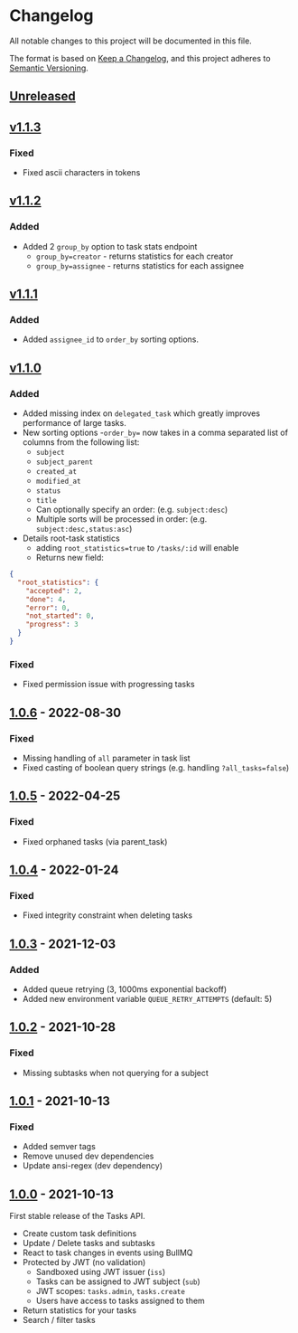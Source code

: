 # Changelog
All notable changes to this project will be documented in this file.

The format is based on [Keep a Changelog](https://keepachangelog.com/en/1.0.0/),
and this project adheres to [Semantic Versioning](https://semver.org/spec/v2.0.0.html).

## [Unreleased](https://github.com/digirati-co-uk/tasks-api/compare/v1.1.3...main)

<!--
### Added
### Changed
### Deprecated
### Removed
### Fixed
### Security
-->

## [v1.1.3](https://github.com/digirati-co-uk/tasks-api/compare/v1.1.2...v1.1.3)

### Fixed
- Fixed ascii characters in tokens

## [v1.1.2](https://github.com/digirati-co-uk/tasks-api/compare/v1.1.1...v1.1.2)

### Added
- Added 2 `group_by` option to task stats endpoint
  - `group_by=creator` - returns statistics for each creator
  - `group_by=assignee` - returns statistics for each assignee

## [v1.1.1](https://github.com/digirati-co-uk/tasks-api/compare/v1.1.0...v1.1.1)

### Added
- Added `assignee_id` to `order_by` sorting options.

## [v1.1.0](https://github.com/digirati-co-uk/tasks-api/compare/v1.0.6...v1.1.0)

### Added
- Added missing index on `delegated_task` which greatly improves performance of large tasks.
- New sorting options
  -`order_by=` now takes in a comma separated list of columns from the following list:
    - `subject`
    - `subject_parent`
    - `created_at`
    - `modified_at`
    - `status`
    - `title`
  - Can optionally specify an order: (e.g. `subject:desc`)
  - Multiple sorts will be processed in order: (e.g. `subject:desc,status:asc`)
- Details root-task statistics
  - adding `root_statistics=true` to `/tasks/:id` will enable
  - Returns new field:
```json
{
  "root_statistics": {
    "accepted": 2,
    "done": 4,
    "error": 0,
    "not_started": 0,
    "progress": 3
  }
}
```

### Fixed
- Fixed permission issue with progressing tasks

## [1.0.6](https://github.com/digirati-co-uk/tasks-api/compare/v1.0.5...v1.0.6) - 2022-08-30

### Fixed
- Missing handling of `all` parameter in task list
- Fixed casting of boolean query strings (e.g. handling `?all_tasks=false`)

## [1.0.5](https://github.com/digirati-co-uk/tasks-api/compare/v1.0.4...v1.0.5) - 2022-04-25

### Fixed
- Fixed orphaned tasks (via parent_task)

## [1.0.4](https://github.com/digirati-co-uk/tasks-api/compare/v1.0.3...v1.0.4) - 2022-01-24

### Fixed
- Fixed integrity constraint when deleting tasks

## [1.0.3](https://github.com/digirati-co-uk/tasks-api/compare/v1.0.2...v1.0.3) - 2021-12-03

### Added
- Added queue retrying (3, 1000ms exponential backoff)
- Added new environment variable `QUEUE_RETRY_ATTEMPTS` (default: 5)

## [1.0.2](https://github.com/digirati-co-uk/tasks-api/releases/tag/v1.0.2) - 2021-10-28

### Fixed
- Missing subtasks when not querying for a subject

## [1.0.1](https://github.com/digirati-co-uk/tasks-api/releases/tag/v1.0.1) - 2021-10-13

### Fixed
- Added semver tags
- Remove unused dev dependencies
- Update ansi-regex (dev dependency)

## [1.0.0](https://github.com/digirati-co-uk/tasks-api/releases/tag/v1.0.0) - 2021-10-13
First stable release of the Tasks API.

- Create custom task definitions
- Update / Delete tasks and subtasks
- React to task changes in events using BullMQ
- Protected by JWT (no validation)
  - Sandboxed using JWT issuer (`iss`)
  - Tasks can be assigned to JWT subject (`sub`)
  - JWT scopes: `tasks.admin`, `tasks.create`
  - Users have access to tasks assigned to them
- Return statistics for your tasks
- Search / filter tasks
